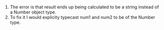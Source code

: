 1. The error is that result ends up being calculated to be a string instead of a Number object type. 
2. To fix it I would explicity typecast num1 and num2 to be of the Number type.
